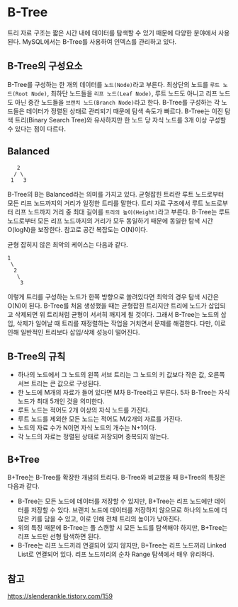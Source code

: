 # B-Tree

트리 자료 구조는 짧은 시간 내에 데이터를 탐색할 수 있기 때문에 다양한 분야에서 사용된다. MySQL에서는 B-Tree를 사용하여 인덱스를 관리하고 있다. 

## B-Tree의 구성요소
B-Tree를 구성하는 한 개의 데이터를 ```노드(Node)```라고 부른다. 최상단의 노드를 ```루트 노드(Root Node)```, 최하단 노드들을 ```리프 노드(Leaf Node)```, 루트 노드도 아니고 리프 노드도 아닌 중간 노드들을 ```브랜치 노드(Branch Node)```라고 한다. B-Tree를 구성하는 각 노드들은 데이터가 정렬된 상태로 관리되기 때문에 탐색 속도가 빠르다. B-Tree는 이진 탐색 트리(Binary Search Tree)와 유사하지만 한 노드 당 자식 노드를 3개 이상 구성할 수 있다는 점이 다르다.  

## Balanced
```text
   2
  / \
 1   3
```
B-Tree의 B는 Balanced라는 의미를 가지고 있다. 균형잡힌 트리란 루트 노드로부터 모든 리프 노드까지의 거리가 일정한 트리를 말한다. 트리 자료 구조에서 루트 노드로부터 리프 노드까지 거리 중 최대 길이를 ```트리의 높이(Height)```라고 부른다. B-Tree는 루트 노드로부터 모든 리프 노드까지의 거리가 모두 동일하기 때문에 동일한 탐색 시간 O(logN)을 보장한다. 참고로 공간 복잡도는 O(N)이다. 

균형 잡히지 않은 최악의 케이스는 다음과 같다.
```text
1
 \
  2
   \
    3
```
이렇게 트리를 구성하는 노드가 한쪽 방향으로 쏠려있다면 최악의 경우 탐색 시간은 O(N)이 된다. B-Tree를 처음 생성했을 때는 균형잡힌 트리지만 트리에 노드가 삽입되고 삭제되면 위 트리처럼 균형이 서서히 깨지게 될 것이다. 그래서 B-Tree는 노드의 삽입, 삭제가 일어날 때 트리를 재정렬하는 작업을 거치면서 문제를 해결한다. 다만, 이로 인해 일반적인 트리보다 삽입/삭제 성능이 떨어진다.

## B-Tree의 규칙
- 하나의 노드에서 그 노드의 왼쪽 서브 트리는 그 노드의 키 값보다 작은 값, 오른쪽 서브 트리는 큰 값으로 구성된다.
- 한 노드에 M개의 자료가 들어 있다면 M차 B-Tree라고 부른다. 5차 B-Tree는 자식 노드가 최대 5개인 것을 의미한다.
- 루트 노드는 적어도 2개 이상의 자식 노드를 가진다.
- 루트 노드를 제외한 모든 노드는 적어도 M/2개의 자료를 가진다.
- 노드의 자료 수가 N이면 자식 노드의 개수는 N+1이다.
- 각 노드의 자료는 정렬된 상태로 저장되며 중복되지 않는다.

## B+Tree
B+Tree는 B-Tree를 확장한 개념의 트리다. B-Tree와 비교했을 때 B+Tree의 특징은 다음과 같다.
- B-Tree는 모든 노드에 데이터를 저장할 수 있지만, B+Tree는 리프 노드에만 데이터를 저장할 수 있다. 브랜치 노드에 데이터를 저장하지 않으므로 하나의 노드에 더 많은 키를 담을 수 있고, 이로 인해 전체 트리의 높이가 낮아진다.
- 위의 특징 때문에 B-Tree는 풀 스캔할 시 모든 노드를 탐색해야 하지만, B+Tree는 리프 노드만 선형 탐색하면 된다.
- B-Tree는 리프 노드끼리 연결되어 있지 않지만, B+Tree는 리프 노드끼리 Linked List로 연결되어 있다. 리프 노드끼리의 순차 Range 탐색에서 매우 유리하다.

## 참고
https://slenderankle.tistory.com/159  